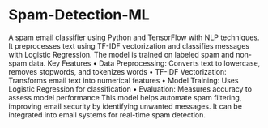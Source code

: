 # Spam-Detection-ML
A spam email classifier using Python and TensorFlow with NLP techniques. It preprocesses text using TF-IDF vectorization and classifies messages with Logistic Regression. The model is trained on labeled spam and non-spam data.
Key Features
	• Data Preprocessing: Converts text to lowercase, removes stopwords, and tokenizes words
	• TF-IDF Vectorization: Transforms email text into numerical features
	• Model Training: Uses Logistic Regression for classification
	• Evaluation: Measures accuracy to assess model performance
This model helps automate spam filtering, improving email security by identifying unwanted messages. It can be integrated into email systems for real-time spam detection.
